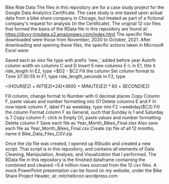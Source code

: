 Bike Ride Data
The files in this repository are for a case study project for the Google Data Analytics Certificate.
The case study is one based upon actual data from a bike share company in Chicago, but treated as part of a fictional company's request for analysis (in the Certificate).
The original 12 csv files that formed the basis of the RData file in this repository are found at:
https://divvy-tripdata.s3.amazonaws.com/index.html
The specific files downloaded were those from November, 2020 to October, 2021.
After downloading and opening these files, the specific actions taken in Microsoft Excel were:

Saved each as xlsx file type with prefix ‘new_’ added before year
Autofit column width on columns C and D
Insert 5 new columns E-I; in E1, title it ride_length
In E2, type =$D2 - $C2
Fill the column
Set column format to Time 37:30:55
In F1, type ride_length_seconds
In F2, type 

=(HOUR($E2) + INT($E2)*24)*3600 + MINUTE($E2)*60 + SECOND($E2)

Fill column, change format to Number with 0 decimal places
Copy Column F, paste values and number formatting into G1
Delete columns E and F
In now blank column F, label F1 as weekday, type into F2 =weekday($C2)
Fill the column
Format column F as General, such that Sunday is 1 and Saturday is 7
Copy column F; click in Empty G1, paste values and number formatting
Delete column F
Save each file as Year_Month_Bikes_Final.xlsx
Also save each file as Year_Month_Bikes_Final.csv
Create zip file of all 12 months, name it Bike_Data_Files_CSV.zip

Once the zip file was created, I opened up RStudio and created a new script.
That script is in this repository, and contains all elements of Data Cleaning, Manipulation, Analysis, and Visualization that I performed.
The RData file in this repository is the finished dataframe containing the combined and cleaned ~5.4 million rows sourced from the 12 csv files.
A mock PowerPoint presentation can be found on my website, under the Bike Share Project Header, at:
mitchellcron.wordpress.com
